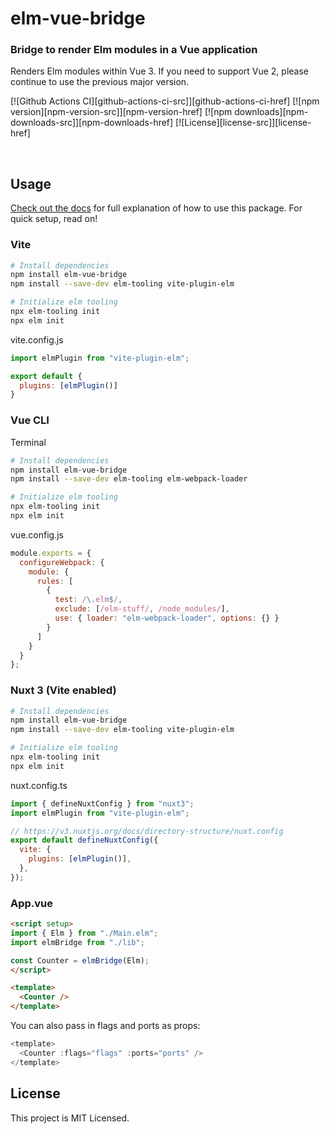 # elm-vue-bridge

### **Bridge to render Elm modules in a Vue application**

Renders Elm modules within Vue 3. If you need to support Vue 2, please continue to use the previous major version.

[![Github Actions CI][github-actions-ci-src]][github-actions-ci-href]
[![npm version][npm-version-src]][npm-version-href]
[![npm downloads][npm-downloads-src]][npm-downloads-href]
[![License][license-src]][license-href]

<a id="/usage"></a>&nbsp;

## Usage

[Check out the docs](https://elm-vue-bridge.lindsaykwardell.com/) for full explanation of how to use this package. For quick setup, read on!

### Vite

```bash
# Install dependencies
npm install elm-vue-bridge
npm install --save-dev elm-tooling vite-plugin-elm 

# Initialize elm tooling
npx elm-tooling init
npx elm init
```

vite.config.js
```js
import elmPlugin from "vite-plugin-elm";

export default {
  plugins: [elmPlugin()]
}
```

### Vue CLI

Terminal
```bash
# Install dependencies
npm install elm-vue-bridge
npm install --save-dev elm-tooling elm-webpack-loader

# Initialize elm tooling
npx elm-tooling init
npx elm init
```

vue.config.js
```javascript
module.exports = {
  configureWebpack: {
    module: {
      rules: [
        {
          test: /\.elm$/,
          exclude: [/elm-stuff/, /node_modules/],
          use: { loader: "elm-webpack-loader", options: {} }
        }
      ]
    }
  }
};

```

### Nuxt 3 (Vite enabled)

```bash
# Install dependencies
npm install elm-vue-bridge
npm install --save-dev elm-tooling vite-plugin-elm

# Initialize elm tooling
npx elm-tooling init
npx elm init
```

nuxt.config.ts
```js
import { defineNuxtConfig } from "nuxt3";
import elmPlugin from "vite-plugin-elm";

// https://v3.nuxtjs.org/docs/directory-structure/nuxt.config
export default defineNuxtConfig({
  vite: {
    plugins: [elmPlugin()],
  },
});

```

### App.vue
```html
<script setup>
import { Elm } from "./Main.elm";
import elmBridge from "./lib";

const Counter = elmBridge(Elm);
</script>

<template>
  <Counter />
</template>

```

You can also pass in flags and ports as props:

```javascript
<template>
  <Counter :flags="flags" :ports="ports" />
</template>
```

## License

This project is MIT Licensed.
